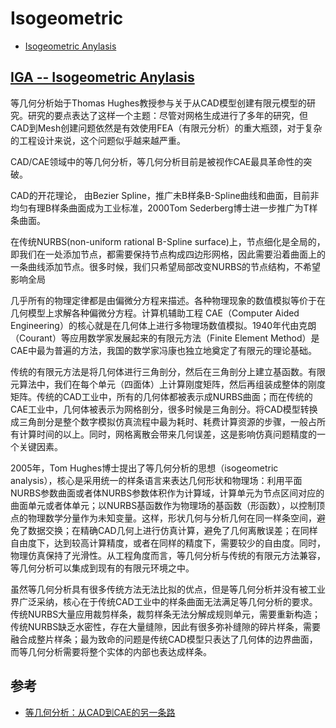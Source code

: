 # Isogeometric

- [Isogeometric Anylasis](/cg/mesh/IsogeometricAnylasis.md)

## [IGA -- Isogeometric Anylasis]()

等几何分析始于Thomas Hughes教授参与关于从CAD模型创建有限元模型的研究。研究的要点表达了这样一个主题：尽管对网格生成进行了多年的研究，但CAD到Mesh创建问题依然是有效使用FEA（有限元分析）的重大瓶颈，对于复杂的工程设计来说，这个问题似乎越来越严重。

CAD/CAE领域中的等几何分析，等几何分析目前是被视作CAE最具革命性的突破。

CAD的开花理论，
由Bezier Spline，推广未B样条B-Spline曲线和曲面，目前非均匀有理B样条曲面成为工业标准，2000Tom Sederberg博士进一步推广为T样条曲面。

在传统NURBS(non-uniform rational B-Spline surface)上，节点细化是全局的，即我们在一处添加节点，都需要保持节点构成四边形网格，因此需要沿着曲面上的一条曲线添加节点。很多时候，我们只希望局部改变NURBS的节点结构，不希望影响全局

几乎所有的物理定律都是由偏微分方程来描述。各种物理现象的数值模拟等价于在几何模型上求解各种偏微分方程。计算机辅助工程 CAE（Computer Aided Engineering）的核心就是在几何体上进行多物理场数值模拟。1940年代由克朗（Courant）等应用数学家发展起来的有限元方法（Finite Element Method）是CAE中最为普遍的方法，我国的数学家冯康也独立地奠定了有限元的理论基础。

传统的有限元方法是将几何体进行三角剖分，然后在三角剖分上建立基函数。有限元算法中，我们在每个单元（四面体）上计算刚度矩阵，然后再组装成整体的刚度矩阵。传统的CAD工业中，所有的几何体都被表示成NURBS曲面；而在传统的CAE工业中，几何体被表示为网格剖分，很多时候是三角剖分。将CAD模型转换成三角剖分是整个数字模拟仿真流程中最为耗时、耗费计算资源的步骤，一般占所有计算时间的以上。同时，网格离散会带来几何误差，这是影响仿真问题精度的一个关键因素。

2005年，Tom Hughes博士提出了等几何分析的思想（isogeometric analysis），核心是采用统一的样条语言来表达几何形状和物理场：利用平面NURBS参数曲面或者体NURBS参数体积作为计算域，计算单元为节点区间对应的曲面单元或者体单元；以NURBS基函数作为物理场的基函数（形函数），以控制顶点的物理数学分量作为未知变量。这样，形状几何与分析几何在同一样条空间，避免了数据交换；在精确CAD几何上进行仿真计算，避免了几何离散误差；在同样自由度下，达到较高计算精度，或者在同样的精度下，需要较少的自由度。同时，物理仿真保持了光滑性。从工程角度而言，等几何分析与传统的有限元方法兼容，等几何分析可以集成到现有的有限元环境之中。

虽然等几何分析具有很多传统方法无法比拟的优点，但是等几何分析并没有被工业界广泛采纳，核心在于传统CAD工业中的样条曲面无法满足等几何分析的要求。传统NURBS大量应用裁剪样条，裁剪样条无法分解成规则单元，需要重新构造；传统NURBS缺乏水密性，存在大量缝隙，因此有很多弥补缝隙的碎片样条，需要融合成整片样条；最为致命的问题是传统CAD模型只表达了几何体的边界曲面，而等几何分析需要将整个实体的内部也表达成样条。

## 参考

- [等几何分析：从CAD到CAE的另一条路](https://mp.weixin.qq.com/s/ELmpeERmjF8Tou7OaS3P0A)